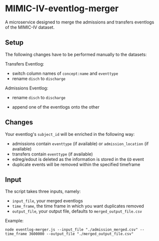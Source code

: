 # MIMIC-IV-eventlog-merger

A microservice designed to merge the admissions and transfers eventlogs of the MIMIC-IV dataset.

## Setup

The following changes have to be performed manually to the datasets:

Transfers Eventlog:

-   switch column names of `concept:name` and `eventtype`
-   rename `disch` to `discharge`

Admissions Eventlog:

-   rename `disch` to `discharge`

-   append one of the eventlogs onto the other

## Changes

Your eventlog's `subject_id` will be enriched in the following way:

-   admissions contain `eventtype` (if available) or `admission_location` (if available)
-   transfers contain `eventtype` (if available)
-   edreg/edout is deleted as the information is stored in the `ED` event
-   duplicate events will be removed within the specified timeframe

## Input

The script takes three inputs, namely:

-   `input_file`, your merged eventlogs
-   `time_frame`, the time frame in which you want duplicates removed
-   `output_file`, your output file, defaults to `merged_output_file.csv`

Example:

```
node eventlog-merger.js --input_file "./admission_merged.csv" --time_frame 3600000 --output_file "./merged_output_file.csv"
```
